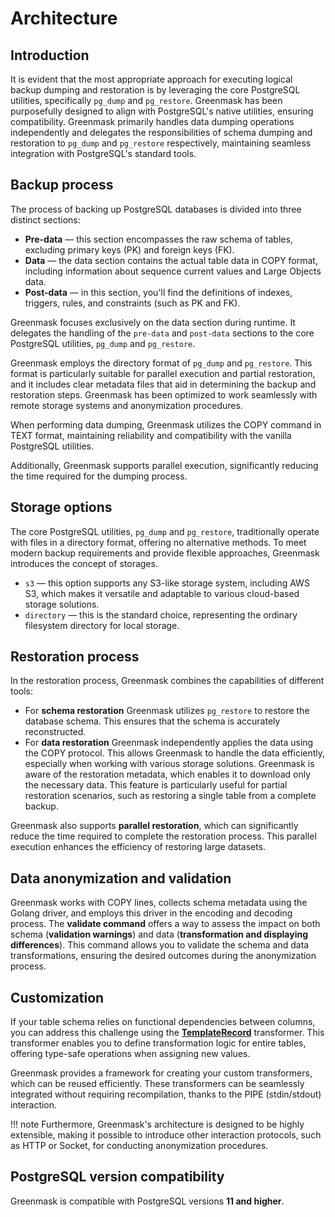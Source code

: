 # Architecture

## Introduction

It is evident that the most appropriate approach for executing logical backup dumping 
and restoration is by leveraging the core PostgreSQL utilities, specifically `pg_dump` and `pg_restore`. 
Greenmask has been purposefully designed to align with PostgreSQL's native utilities, ensuring compatibility. 
Greenmask primarily handles data dumping operations independently and delegates 
the responsibilities of schema dumping and restoration to `pg_dump` and `pg_restore` respectively, 
maintaining seamless integration with PostgreSQL's standard tools.

## Backup process

The process of backing up PostgreSQL databases is divided into three distinct sections:

* **Pre-data** — this section encompasses the raw schema of tables, excluding primary keys (PK) and foreign keys (FK).
* **Data** — the data section contains the actual table data in COPY format, including information about sequence current values and Large Objects data.
* **Post-data** — in this section, you'll find the definitions of indexes, triggers, rules, and constraints (such as PK and FK).

Greenmask focuses exclusively on the data section during runtime. It delegates the handling of the `pre-data` and `post-data` sections to the core PostgreSQL utilities, `pg_dump` and `pg_restore`.

Greenmask employs the directory format of `pg_dump` and `pg_restore`. This format is particularly suitable for
parallel execution and partial restoration, and it includes clear metadata files that aid in determining the backup and restoration steps. Greenmask has been optimized to work seamlessly with remote storage systems and anonymization procedures.

When performing data dumping, Greenmask utilizes the COPY command in TEXT format, maintaining reliability and
compatibility with the vanilla PostgreSQL utilities.

Additionally, Greenmask supports parallel execution, significantly reducing the time required for the dumping process.

## Storage options

The core PostgreSQL utilities, `pg_dump` and `pg_restore`, traditionally operate with files in a directory format, offering no alternative methods. To meet modern backup requirements and provide flexible approaches,
Greenmask introduces the concept of storages.

* `s3` — this option supports any S3-like storage system, including AWS S3, which makes it versatile and adaptable to various cloud-based storage solutions.
* `directory` — this is the standard choice, representing the ordinary filesystem directory for local storage.

## Restoration process

In the restoration process, Greenmask combines the capabilities of different tools:

* For **schema restoration** Greenmask utilizes `pg_restore` to restore the database schema. This ensures that the schema is accurately reconstructed.
* For **data restoration** Greenmask independently applies the data using the COPY protocol. This allows Greenmask to handle the data efficiently, especially when working with various storage solutions. Greenmask is aware of the restoration metadata, which enables it to download only the necessary data. This feature is particularly useful for partial restoration scenarios, such as restoring a single table from a complete backup.

Greenmask also supports **parallel restoration**, which can significantly reduce the time required to complete the restoration process. This parallel execution enhances the efficiency of restoring large datasets.

## Data anonymization and validation

Greenmask works with COPY lines, collects schema metadata using the Golang driver, and employs this driver in the encoding and decoding process. The **validate command** offers a way to assess the impact on both schema
(**validation warnings**) and data (**transformation and displaying differences**). This command allows you to validate the schema and data transformations, ensuring the desired outcomes during the anonymization process.

## Customization

If your table schema relies on functional dependencies between columns, you can address this challenge using the [**TemplateRecord**](built_in_transformers/advanced_transformers/template_record.md) transformer. This transformer enables you to define transformation logic for entire tables, offering type-safe operations when assigning new values.

Greenmask provides a framework for creating your custom transformers, which can be reused efficiently. These
transformers can be seamlessly integrated without requiring recompilation, thanks to the PIPE (stdin/stdout)
interaction.

!!! note
    Furthermore, Greenmask's architecture is designed to be highly extensible, making it possible to introduce other interaction protocols, such as HTTP or Socket, for conducting anonymization procedures.

## PostgreSQL version compatibility

Greenmask is compatible with PostgreSQL versions **11 and higher**.
